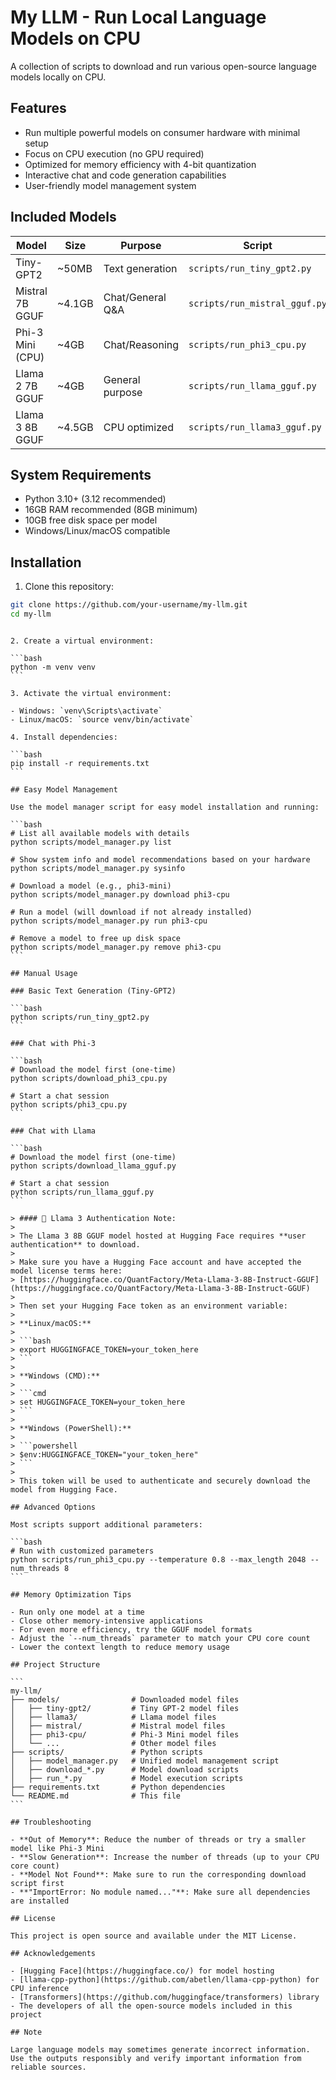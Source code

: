 # My LLM - Run Local Language Models on CPU

A collection of scripts to download and run various open-source language models locally on CPU.

## Features

- Run multiple powerful models on consumer hardware with minimal setup
- Focus on CPU execution (no GPU required)
- Optimized for memory efficiency with 4-bit quantization
- Interactive chat and code generation capabilities
- User-friendly model management system

## Included Models

| Model            | Size   | Purpose          | Script                        |
| ---------------- | ------ | ---------------- | ----------------------------- |
| Tiny-GPT2        | ~50MB  | Text generation  | `scripts/run_tiny_gpt2.py`    |
| Mistral 7B GGUF  | ~4.1GB | Chat/General Q&A | `scripts/run_mistral_gguf.py` |
| Phi-3 Mini (CPU) | ~4GB   | Chat/Reasoning   | `scripts/run_phi3_cpu.py`     |
| Llama 2 7B GGUF  | ~4GB   | General purpose  | `scripts/run_llama_gguf.py`   |
| Llama 3 8B GGUF  | ~4.5GB | CPU optimized    | `scripts/run_llama3_gguf.py`  |

## System Requirements

- Python 3.10+ (3.12 recommended)
- 16GB RAM recommended (8GB minimum)
- 10GB free disk space per model
- Windows/Linux/macOS compatible

## Installation

1. Clone this repository:

```bash
git clone https://github.com/your-username/my-llm.git
cd my-llm
```

````

2. Create a virtual environment:

```bash
python -m venv venv
```

3. Activate the virtual environment:

- Windows: `venv\Scripts\activate`
- Linux/macOS: `source venv/bin/activate`

4. Install dependencies:

```bash
pip install -r requirements.txt
```

## Easy Model Management

Use the model manager script for easy model installation and running:

```bash
# List all available models with details
python scripts/model_manager.py list

# Show system info and model recommendations based on your hardware
python scripts/model_manager.py sysinfo

# Download a model (e.g., phi3-mini)
python scripts/model_manager.py download phi3-cpu

# Run a model (will download if not already installed)
python scripts/model_manager.py run phi3-cpu

# Remove a model to free up disk space
python scripts/model_manager.py remove phi3-cpu
```

## Manual Usage

### Basic Text Generation (Tiny-GPT2)

```bash
python scripts/run_tiny_gpt2.py
```

### Chat with Phi-3

```bash
# Download the model first (one-time)
python scripts/download_phi3_cpu.py

# Start a chat session
python scripts/phi3_cpu.py
```

### Chat with Llama

```bash
# Download the model first (one-time)
python scripts/download_llama_gguf.py

# Start a chat session
python scripts/run_llama_gguf.py
```

> #### 🦙 Llama 3 Authentication Note:
>
> The Llama 3 8B GGUF model hosted at Hugging Face requires **user authentication** to download.
>
> Make sure you have a Hugging Face account and have accepted the model license terms here:
> [https://huggingface.co/QuantFactory/Meta-Llama-3-8B-Instruct-GGUF](https://huggingface.co/QuantFactory/Meta-Llama-3-8B-Instruct-GGUF)
>
> Then set your Hugging Face token as an environment variable:
>
> **Linux/macOS:**
>
> ```bash
> export HUGGINGFACE_TOKEN=your_token_here
> ```
>
> **Windows (CMD):**
>
> ```cmd
> set HUGGINGFACE_TOKEN=your_token_here
> ```
>
> **Windows (PowerShell):**
>
> ```powershell
> $env:HUGGINGFACE_TOKEN="your_token_here"
> ```
>
> This token will be used to authenticate and securely download the model from Hugging Face.

## Advanced Options

Most scripts support additional parameters:

```bash
# Run with customized parameters
python scripts/run_phi3_cpu.py --temperature 0.8 --max_length 2048 --num_threads 8
```

## Memory Optimization Tips

- Run only one model at a time
- Close other memory-intensive applications
- For even more efficiency, try the GGUF model formats
- Adjust the `--num_threads` parameter to match your CPU core count
- Lower the context length to reduce memory usage

## Project Structure

```
my-llm/
├── models/                # Downloaded model files
│   ├── tiny-gpt2/         # Tiny GPT-2 model files
│   ├── llama3/            # Llama model files
│   ├── mistral/           # Mistral model files
│   ├── phi3-cpu/          # Phi-3 Mini model files
│   └── ...                # Other model files
├── scripts/               # Python scripts
│   ├── model_manager.py   # Unified model management script
│   ├── download_*.py      # Model download scripts
│   ├── run_*.py           # Model execution scripts
├── requirements.txt       # Python dependencies
└── README.md              # This file
```

## Troubleshooting

- **Out of Memory**: Reduce the number of threads or try a smaller model like Phi-3 Mini
- **Slow Generation**: Increase the number of threads (up to your CPU core count)
- **Model Not Found**: Make sure to run the corresponding download script first
- **"ImportError: No module named..."**: Make sure all dependencies are installed

## License

This project is open source and available under the MIT License.

## Acknowledgements

- [Hugging Face](https://huggingface.co/) for model hosting
- [llama-cpp-python](https://github.com/abetlen/llama-cpp-python) for CPU inference
- [Transformers](https://github.com/huggingface/transformers) library
- The developers of all the open-source models included in this project

## Note

Large language models may sometimes generate incorrect information. Use the outputs responsibly and verify important information from reliable sources.
````
